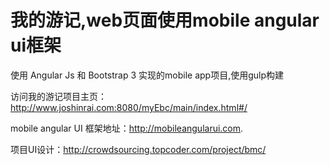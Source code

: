 # 我的游记,web页面使用mobile angular ui框架

使用 Angular Js 和 Bootstrap 3 实现的mobile app项目,使用gulp构建

访问我的游记项目主页： http://www.joshinrai.com:8080/myEbc/main/index.html#/

mobile angular UI 框架地址：http://mobileangularui.com.

项目UI设计：http://crowdsourcing.topcoder.com/project/bmc/
